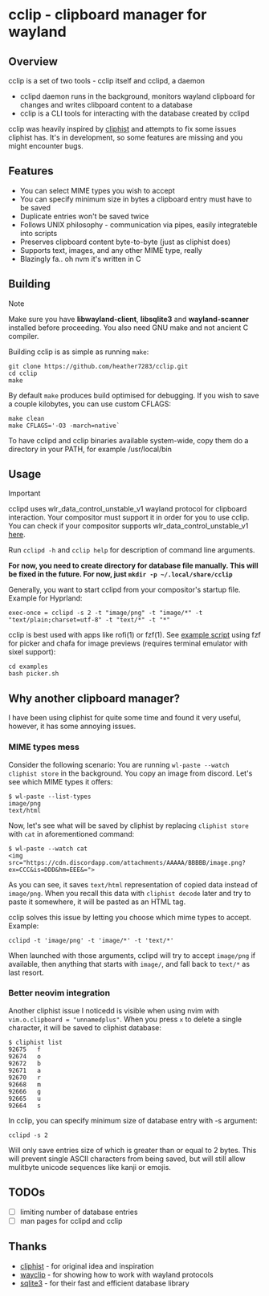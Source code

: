 # cclip - clipboard manager for wayland
## Overview
cclip is a set of two tools - cclip itself and cclipd, a daemon
- cclipd daemon runs in the background, monitors wayland clipboard for changes and writes clibpoard content to a database
- cclip is a CLI tools for interacting with the database created by cclipd

cclip was heavily inspired by [cliphist](https://github.com/sentriz/cliphist) and attempts to fix some issues cliphist has. It's in development, so some features are missing and you might encounter bugs.

## Features
- You can select MIME types you wish to accept
- You can specify minimum size in bytes a clipboard entry must have to be saved
- Duplicate entries won't be saved twice
- Follows UNIX philosophy - communication via pipes, easily integrateble into scripts
- Preserves clipboard content byte-to-byte (just as cliphist does)
- Supports text, images, and any other MIME type, really
- Blazingly fa.. oh nvm it's written in C

## Building
> [!NOTE]
> Make sure you have **libwayland-client**, **libsqlite3** and **wayland-scanner** installed before proceeding. You also need GNU make and not ancient C compiler.

Building cclip is as simple as running `make`:
```
git clone https://github.com/heather7283/cclip.git
cd cclip
make
```
By default `make` produces build optimised for debugging. If you wish to save a couple kilobytes, you can use custom CFLAGS:
```
make clean
make CFLAGS='-O3 -march=native`
```
To have cclipd and cclip binaries available system-wide, copy them do a directory in your PATH, for example /usr/local/bin

## Usage
> [!IMPORTANT]
> cclipd uses wlr_data_control_unstable_v1 wayland protocol for clipboard interaction. Your compositor must support it in order for you to use cclip.
> You can check if your compositor supports wlr_data_control_unstable_v1 [here](https://wayland.app/protocols/wlr-data-control-unstable-v1#compositor-support).

Run `cclipd -h` and `cclip help` for description of command line arguments.

**For now, you need to create directory for database file manually. This will be fixed in the future. For now, just `mkdir -p ~/.local/share/cclip`**

Generally, you want to start cclipd from your compositor's startup file. Example for Hyprland:
```
exec-once = cclipd -s 2 -t "image/png" -t "image/*" -t "text/plain;charset=utf-8" -t "text/*" -t "*"
```

cclip is best used with apps like rofi(1) or fzf(1). See [example script](examples/picker.sh) using fzf for picker and chafa for image previews (requires terminal emulator with sixel support):
```
cd examples
bash picker.sh
```

## Why another clipboard manager?
I have been using cliphist for quite some time and found it very useful, however, it has some annoying issues.

### MIME types mess
Consider the following scenario:
You are running `wl-paste --watch cliphist store` in the background. You copy an image from discord. Let's see which MIME types it offers:
```
$ wl-paste --list-types
image/png
text/html
```
Now, let's see what will be saved by cliphist by replacing `cliphist store` with `cat` in aforementioned command:
```
$ wl-paste --watch cat
<img src="https://cdn.discordapp.com/attachments/AAAAA/BBBBB/image.png?ex=CCC&is=DDD&hm=EEE&=">
```
As you can see, it saves `text/html` representation of copied data instead of `image/png`. When you recall this data with `cliphist decode` later and try to paste it somewhere, it will be pasted as an HTML tag.

cclip solves this issue by letting you choose which mime types to accept. Example:
```
cclipd -t 'image/png' -t 'image/*' -t 'text/*'
```
When launched with those arguments, cclipd will try to accept `image/png` if available, then anything that starts with `image/`, and fall back to `text/*` as last resort.

### Better neovim integration
Another cliphist issue I noticedd is visible when using nvim with `vim.o.clipboard = "unnamedplus"`. When you press `x` to delete a single character, it will be saved to cliphist database:
```
$ cliphist list
92675   f
92674   o
92672   b
92671   a
92670   r
92668   m
92666   g
92665   u
92664   s
```
In cclip, you can specify minimum size of database entry with -s argument:
```
cclipd -s 2
```
Will only save entries size of which is greater than or equal to 2 bytes. This will prevent single ASCII characters from being saved, but will still allow mulitbyte unicode sequences like kanji or emojis.

## TODOs
- [ ] limiting number of database entries
- [ ] man pages for cclipd and cclip

## Thanks
- [cliphist](https://github.com/sentriz/cliphist) - for original idea and inspiration
- [wayclip](https://git.sr.ht/~noocsharp/wayclip) - for showing how to work with wayland protocols
- [sqlite3](https://sqlite.org/index.html) - for their fast and efficient database library
